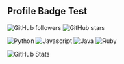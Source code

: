 <!--

## Hi there 👋

**beriussh/beriussh** is a ✨ _special_ ✨ repository because its `README.md` (this file) appears on your GitHub profile.

Here are some ideas to get you started:

- 🔭 I’m currently working on ...
- 🌱 I’m currently learning ...
- 👯 I’m looking to collaborate on ...
- 🤔 I’m looking for help with ...
- 💬 Ask me about ...
- 📫 How to reach me: ...
- 😄 Pronouns: ...
- ⚡ Fun fact: ...
-->

## Profile Badge Test
<!-- Github 팔로워/스타 배지 -->
![GitHub followers](https://img.shields.io/github/followers/beriussh?style=social)
![GitHub stars](https://img.shields.io/github/stars/beriussh?style=social)

![Python](https://img.shields.io/badge/python-3.9-blue)
![Javascript](https://img.shields.io/badge/Javascript-ES6-yellow)
![Java](https://img.shields.io/badge/java-11-red)
![Ruby](https://img.shields.io/badge/Ruby-3.0-red)

<!-- Github 사용자 통계 -->
![GitHub Stats](https://github-readme-stats.vercel.app/api?username=beriussh&show_icons=true&theme=radical)
